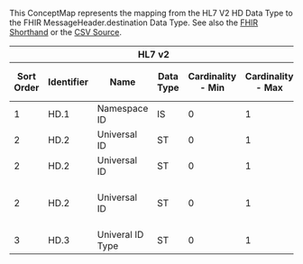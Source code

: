 
This ConceptMap represents the mapping from the HL7 V2 HD Data Type to the FHIR MessageHeader.destination Data Type. See also the <a href='https://github.com/HL7/v2-to-fhir/blob/master/tank/Datatype HD[endpoint] to MessageHeader.destination.fsh'>FHIR Shorthand</a> or the <a href='https://github.com/HL7/v2-to-fhir/blob/master/mappings/datatypes/HL7 Data Type - FHIR R4_ HD[MessageHeader.destination-endpoint] - Sheet1.csv'>CSV Source</a>.
<table class='grid'><thead>
<tr><th colspan='6'>HL7 v2</th><th colspan='3'>Condition (IF True, args)</th><th colspan='7'>HL7 FHIR</th><th rowspan='2'>Comments</th></tr>
<tr><th title='Rows are listed in sequence of how they appear in the v2 standard. The first column, Sort Order, provides a sort order that can re-create the original v2 standard sequence in case one opts to re-sort/filter the rows.'>Sort Order</th><th title='Contains the formal Data Type Name and Component Sequence according to the base standard using &quot;.&quot; as the delimiter.'>Identifier</th><th title='The formal name of the field in the most current published version.'>Name</th><th title='The data type of the field in the most current published version if not deprecated, otherwise the data type at the time it was deprecated and removed.'>Data Type</th><th title='The V2 min cardinality expressed numerically.'>Cardinality - Min</th><th title='The V2 max cardinality expressed numerically.' style='border-right: 2px'>Cardinality - Max</th><th title='Condition in an easy to read syntax (Computable ANTLR)'>Computable ANTLR</th><th title='Condition in FHIRPath Notation'>Computable FHIRPath</th><th title='Condition expressed in narrative form' style='border-right: 2px'>Narrative</th><th title='An existing FHIR attribute in the target FHIR version.'>FHIR Attribute</th><th title='The FHIR attribute&apos;s data type in the target FHIR version.'>Proposed Extension</th><th title='The proposed FHIR Extension.'>Data Type</th><th title='The FHIR min cardinality expressed numerically.'>Cardinality - Min</th><th title='The FHIR max cardinality expressed numerically.' style='border-right: 2px'>Cardinality - Max</th><th title='The URL to the Data Type Map that is to be used for the attribute in this segment.'>Data Type Mapping</th><th title='The fixed or computed value to assign.'>Assignment</th><th title='Mapping for terminology tables.'>Vocabulary</th></tr></thead>
<tbody>
<tr><td>1</td><td>HD.1</td><td>Namespace ID</td><td>IS</td><td>0</td><td style='border-right: 2px'>1</td><td></td><td></td><td style='border-right: 2px'></td><td><a href='https://hl7.org/fhir/R4/MessageHeader.destination.MessageHeader-definitions.html#MessageHeader.destination.name'>MessageHeader.destination.name</a></td><td></td><td><a href='https://hl7.org/fhir/R4/MessageHeader.destination.MessageHeader-definitions.html#MessageHeader.destination.string'>MessageHeader.destination.string</a></td><td></td><td></td><td></td><td></td><td></td><td></td></tr>
<tr><td>2</td><td>HD.2</td><td>Universal ID</td><td>ST</td><td>0</td><td style='border-right: 2px'>1</td><td>IF HD-3 = "ISO"</td><td></td><td style='border-right: 2px'></td><td><a href='https://hl7.org/fhir/R4/MessageHeader.destination.MessageHeader-definitions.html#MessageHeader.destination.endpoint'>MessageHeader.destination.endpoint</a></td><td></td><td><a href='https://hl7.org/fhir/R4/MessageHeader.destination.MessageHeader-definitions.html#MessageHeader.destination.uri'>MessageHeader.destination.uri</a></td><td>1</td><td>1</td><td></td><td></td><td>"urn:oid:"+HD.2</td><td></td></tr>
<tr><td>2</td><td>HD.2</td><td>Universal ID</td><td>ST</td><td>0</td><td style='border-right: 2px'>1</td><td>IF HD-3 = "UUID"</td><td></td><td style='border-right: 2px'></td><td><a href='https://hl7.org/fhir/R4/MessageHeader.destination.MessageHeader-definitions.html#MessageHeader.destination.endpoint'>MessageHeader.destination.endpoint</a></td><td></td><td><a href='https://hl7.org/fhir/R4/MessageHeader.destination.MessageHeader-definitions.html#MessageHeader.destination.uri'>MessageHeader.destination.uri</a></td><td>1</td><td>1</td><td></td><td></td><td>"urn:uuid:"+HD.2</td><td></td></tr>
<tr><td>2</td><td>HD.2</td><td>Universal ID</td><td>ST</td><td>0</td><td style='border-right: 2px'>1</td><td>IF HD-3 NOT IN ("ISO", "UUID")</td><td></td><td style='border-right: 2px'></td><td><a href='https://hl7.org/fhir/R4/MessageHeader.destination.MessageHeader-definitions.html#MessageHeader.destination.endpoint'>MessageHeader.destination.endpoint</a></td><td></td><td><a href='https://hl7.org/fhir/R4/MessageHeader.destination.MessageHeader-definitions.html#MessageHeader.destination.uri'>MessageHeader.destination.uri</a></td><td>1</td><td>1</td><td></td><td></td><td></td><td></td></tr>
<tr><td>3</td><td>HD.3</td><td>Univeral ID Type</td><td>ST</td><td>0</td><td style='border-right: 2px'>1</td><td>IF NOT VALUED</td><td></td><td style='border-right: 2px'></td><td><a href='https://hl7.org/fhir/R4/MessageHeader.destination.MessageHeader-definitions.html#MessageHeader.destination.endpoint.extension-dataAbsentReason'>MessageHeader.destination.endpoint.extension-dataAbsentReason</a></td><td></td><td><a href='https://hl7.org/fhir/R4/MessageHeader.destination.MessageHeader-definitions.html#MessageHeader.destination.code'>MessageHeader.destination.code</a></td><td></td><td></td><td></td><td></td><td>"unknown"</td><td></td></tr>
</tbody></table>
